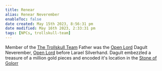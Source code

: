 ```yaml
---
title: Renear
alias: Renear Neverember
enableToc: false
date created: May 15th 2023, 8:56:31 pm
date modified: May 16th 2023, 2:33:31 pm
tags: [NPCs, trollskull-team]
---
```

Member of the [The Trollskull Team](Factions/The%20Trollskull%20Team.md)
Father was the [Open Lord](Factions/Closed%20Lords%20of%20Waterdeep.md) Dagult Neverember, [Open Lord](Factions/Closed%20Lords%20of%20Waterdeep.md) before Larael Silverhand. Dagult embezzled a treasure of a million gold pieces and encoded it's location in the [Stone of Golorr](content/Items%20of%20Note/Stone%20of%20Golorr.md)
